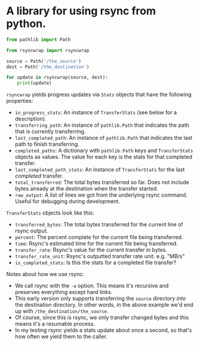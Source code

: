 # A library for using rsync from python.

```python
from pathlib import Path

from rsyncwrap import rsyncwrap

source = Path('/the_source')
dest = Path('/the_destination')

for update in rsyncwrap(source, dest):
    print(update)
```

`rsyncwrap` yields progress updates via `Stats` objects that have the following properties:

* `in_progress_stats`: An instance of `TransferStats` (see below for a description).
* `transferring_path`: An instance of `pathlib.Path` that indicates the path that is currently
transferring.
* `last_completed_path`: An instance of `pathlib.Path` that indicates the last path to finish
transferring.
* `completed_paths`: A dictionary with `pathlib.Path` keys and `TransferStats` objects as values.
  The value for each key is the stats for that completed transfer.
* `last_completed_path_stats`: An instance of `TransferStats` for the last *completed* transfer.
* `total_transferred`: The total bytes transferred so far.  Does not include bytes already at the
 destination when the transfer started.
* `raw_output`: A list of lines we got from the underlying rsync command.  Useful for debugging
during development.

`TransferStats` objects look like this:

* `transferred_bytes`:  The total bytes transferred for the current line of rsync output.
* `percent`:  The percent complete for the current file being transferred.
* `time`:  Rsync's estimated time for the current file being transferred.
* `transfer_rate`:  Rsync's value for the current transfer in bytes.
* `transfer_rate_unit`: Rsync's outputted transfer rate unit.  e.g. "MB/s"
* `is_completed_stats`:  Is this the stats for a completed file transfer?


Notes about how we use rsync:

* We call rsync with the `-a` option. This means it's recursive and preserves everything except
hard links.
* This early version only supports transferring the `source` directory *into* the destination
directory.  In other words, in the above example we'd end up with `/the_destination/the_source`.
* Of course, since this is rsync, we only transfer changed bytes and this means it's a resumable
process.
* In my testing rsync yields a stats update about once a second, so that's how often we yield
them to the caller.
